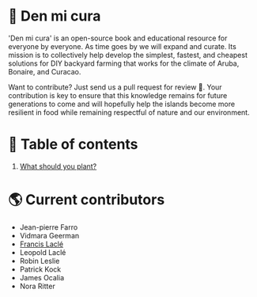 # :cactus: Den mi cura
'Den mi cura' is an open-source book and educational resource for everyone by everyone. As time goes by we will expand and curate. Its mission is to collectively help develop the simplest, fastest, and cheapest solutions for DIY backyard farming that works for the climate of Aruba, Bonaire, and Curacao.

Want to contribute? Just send us a pull request for review :muscle:. Your contribution is key to ensure that this knowledge remains for future generations to come and will hopefully help the islands become more resilient in food while remaining respectful of nature and our environment.

# :blue_book: Table of contents
1. [What should you plant?](1/grow-matrix.md)

# :earth_americas: Current contributors
* Jean-pierre Farro
* Vidmara Geerman
* [Francis Laclé](https://github.com/flacle)
* Leopold Laclé
* Robin Leslie
* Patrick Kock
* James Ocalia
* Nora Ritter
